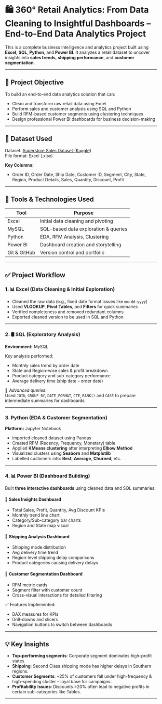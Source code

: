 # 🛍️ 360° Retail Analytics: From Data Cleaning to Insightful Dashboards – End-to-End Data Analytics Project

This is a complete business intelligence and analytics project built using **Excel**, **SQL**, **Python**, and **Power BI**. It analyzes a retail dataset to uncover insights into **sales trends**, **shipping performance**, and **customer segmentation**.

---

## 📌 Project Objective

To build an end-to-end data analytics solution that can:
- Clean and transform raw retail data using Excel
- Perform sales and customer analysis using SQL and Python
- Build RFM-based customer segments using clustering techniques
- Design professional Power BI dashboards for business decision-making

---

## 📂 Dataset Used

Dataset: [Superstore Sales Dataset (Kaggle)](https://www.kaggle.com/datasets/)  
File format: Excel (.xlsx)

**Key Columns:**
- Order ID, Order Date, Ship Date, Customer ID, Segment, City, State, Region, Product Details, Sales, Quantity, Discount, Profit

---

## 🧰 Tools & Technologies Used

| Tool         | Purpose                              |
|--------------|---------------------------------------|
| Excel        | Initial data cleaning and pivoting   |
| MySQL        | SQL-based data exploration & queries |
| Python       | EDA, RFM Analysis, Clustering        |
| Power BI     | Dashboard creation and storytelling  |
| Git & GitHub | Version control and portfolio        |

---

## ✅ Project Workflow

### 1. 📊 Excel (Data Cleaning & Initial Exploration)

- Cleaned the raw data (e.g., fixed date format issues like `mm-dd-yyyy`)
- Used **VLOOKUP**, **Pivot Tables**, and **Filters** for quick summaries
- Verified completeness and removed redundant columns
- Exported cleaned version to be used in SQL and Python

---

### 2. 🛢️ SQL (Exploratory Analysis)

**Environment:** MySQL

Key analysis performed:
- Monthly sales trend by order date
- State and Region-wise sales & profit breakdown
- Product category and sub-category performance
- Average delivery time (ship date – order date)

🧠 *Advanced queries*:  
Used `JOIN`, `GROUP BY`, `DATE_FORMAT`, `CTE`, `RANK()` and `CASE` to prepare intermediate summaries for dashboards.

---

### 3. Python (EDA & Customer Segmentation)

**Platform:** Jupyter Notebook

- Imported cleaned dataset using Pandas
- Created RFM (Recency, Frequency, Monetary) table
- Applied **KMeans clustering** after interpreting **Elbow Method**
- Visualized clusters using **Seaborn** and **Matplotlib**
- Labelled customers into: **Best**, **Average**, **Churned**, etc.

---

### 4. 📊 Power BI (Dashboard Building)

Built **three interactive dashboards** using cleaned data and SQL summaries:

#### 🔹 Sales Insights Dashboard
- Total Sales, Profit, Quantity, Avg Discount KPIs
- Monthly trend line chart
- Category/Sub-category bar charts
- Region and State map visual

#### 🔹 Shipping Analysis Dashboard
- Shipping mode distribution
- Avg delivery time trend
- Region-level shipping delay comparisons
- Product categories causing delivery delays

#### 🔹 Customer Segmentation Dashboard
- RFM metric cards
- Segment filter with customer count
- Cross-visual interactions for detailed filtering

✅ Features Implemented:
- DAX measures for KPIs
- Drill-downs and slicers
- Navigation buttons to switch between dashboards

---

## 💡 Key Insights

- **Top-performing segments**: Corporate segment dominates high-profit states.
- **Shipping**: Second Class shipping mode has higher delays in Southern regions.
- **Customer Segments**: ~25% of customers fall under high-frequency & high-spending cluster – loyal base for campaigns.
- **Profitability Issues**: Discounts >20% often lead to negative profits in certain sub-categories like Tables.

---


